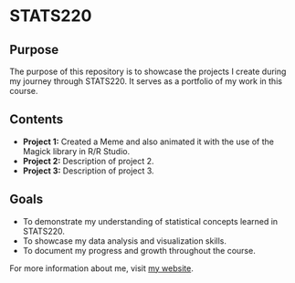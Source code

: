 # STATS220

## Purpose
The purpose of this repository is to showcase the projects I create during my journey through STATS220. It serves as a portfolio of my work in this course.

## Contents
- **Project 1:** Created a Meme and also animated it with the use of the Magick library in R/R Studio.
- **Project 2:** Description of project 2.
- **Project 3:** Description of project 3.

## Goals
- To demonstrate my understanding of statistical concepts learned in STATS220.
- To showcase my data analysis and visualization skills.
- To document my progress and growth throughout the course.

For more information about me, visit [my website](https://www.youtube.com/watch?v=dQw4w9WgXcQ).
